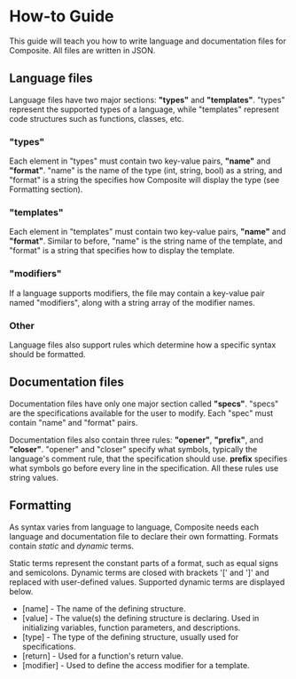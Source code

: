 # How-to Guide

This guide will teach you how to write language and documentation files for Composite. All files are written in JSON.

## Language files

Language files have two major sections: **"types"** and **"templates"**. "types" represent the supported types of a language, while "templates" represent code structures such as functions, classes, etc.

### "types"

Each element in "types" must contain two key-value pairs, **"name"** and **"format"**. "name" is the name of the type (int, string, bool) as a string, and "format" is a string the specifies how Composite will display the type (see Formatting section).

### "templates"

Each element in "templates" must contain two key-value pairs, **"name"** and **"format"**. Similar to before, "name" is the string name of the template, and "format" is a string that specifies how to display the template.

### "modifiers"

If a language supports modifiers, the file may contain a key-value pair named "modifiers", along with a string array of the modifier names.

### Other

Language files also support rules which determine how a specific syntax should be formatted.

## Documentation files

Documentation files have only one major section called **"specs"**. "specs" are the specifications available for the user to modify. Each "spec" must contain "name" and "format" pairs.

Documentation files also contain three rules: **"opener"**, **"prefix"**, and **"closer"**. "opener" and "closer" specify what symbols, typically the language's comment rule, that the specification should use. **prefix** specifies what symbols go before every line in the specification. All these rules use string values.

## Formatting

As syntax varies from language to language, Composite needs each language and documentation file to declare their own formatting. Formats contain *static* and *dynamic* terms. 

Static terms represent the constant parts of a format, such as equal signs and semicolons. Dynamic terms are closed with brackets '[' and ']' and replaced with user-defined values. Supported dynamic terms are displayed below.

- [name] - The name of the defining structure.
- [value] - The value(s) the defining structure is declaring. Used in initializing variables, function parameters, and descriptions.
- [type] - The type of the defining structure, usually used for specifications. 
- [return] - Used for a function's return value.
- [modifier] - Used to define the access modifier for a template.